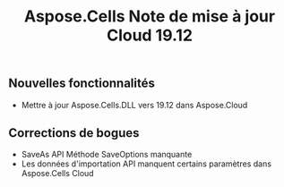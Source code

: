 ﻿---
title: Aspose.Cells Note de mise à jour Cloud 19.12
second_title: Aspose.Cells Cloud Documen
type: docs
url: /fr/aspose-cells-cloud-19-12-release-notes/
description: Aspose.Cells Cloud prend en charge Excel pour créer, convertir, fusionner, diviser, protéger, opération d'objet interne, etc.
weight: 10
---
## **Nouvelles fonctionnalités**
- Mettre à jour Aspose.Cells.DLL vers 19.12 dans Aspose.Cloud
## **Corrections de bogues**
- SaveAs API Méthode SaveOptions manquante
- Les données d'importation API manquent certains paramètres dans Aspose.Cells Cloud
